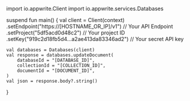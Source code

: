 import io.appwrite.Client
import io.appwrite.services.Databases

suspend fun main() {
    val client = Client(context)
      .setEndpoint("https://[HOSTNAME_OR_IP]/v1") // Your API Endpoint
      .setProject("5df5acd0d48c2") // Your project ID
      .setKey("919c2d18fb5d4...a2ae413da83346ad2") // Your secret API key

    val databases = Databases(client)
    val response = databases.updateDocument(
        databaseId = "[DATABASE_ID]",
        collectionId = "[COLLECTION_ID]",
        documentId = "[DOCUMENT_ID]",
    )
    val json = response.body?.string()
}